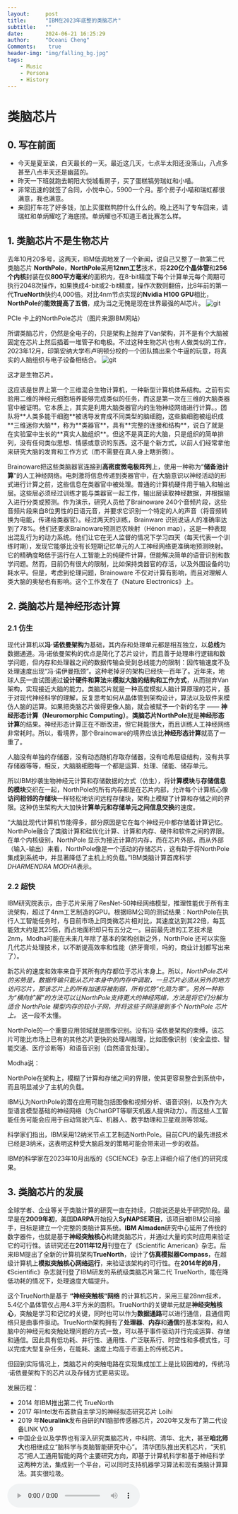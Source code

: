 ```yaml
---
layout:     post
title:      "IBM在2023年底整的类脑芯片"
subtitle:   ""
date:       2024-06-21 16:25:29
author:     "Oceani Cheng"
Comments:    true
header-img: "img/falling_bg.jpg"
tags:
    - Music
    - Persona
    - History
---
```



# 类脑芯片

## 0. 写在前面
- 今天是夏至诶，白天最长的一天。最近这几天，七点半太阳还没落山，八点多甚至八点半天还是幽蓝的。
- 昨天一下班就跑去朝阳大悦城看房子，买了蛋糕犒劳瑞虹和小喵。
- 非常迅速的就签了合同，小悦中心，5900一个月。那个房子小喵和瑞虹都很满意，我也满意。
- 来回打车花了好多钱，加上买蛋糕鸭脖什么什么的。晚上还叫了专车回来，请瑞虹和单炳耀吃了海底捞。单炳耀也不知道王者比赛怎么样。
  
## 1. 类脑芯片不是生物芯片
去年10月20多号，这两天，IBM低调地发了一个新闻，说自己又整了一款第二代类脑芯片 **NorthPole**，**NorthPole**采用**12nm工艺**技术，将**220亿个晶体管**和**256个内核**封装在仅**800平方毫米**的面积内，在8-bit精度下每个计算单元每个周期可执行2048次操作，如果换成4-bit或2-bit精度，操作次数则翻倍，比8年前的第一代**TrueNorth**快约4,000倍。对比4nm节点实现的**Nvidia H100 GPU**相比，**NorthPole**的**能效提高了五倍**，成为当之无愧是现在世界最强的AI芯片。
![git](/img/post_brainchip/northpole1.jpeg)
<p class="caption" > PCIe 卡上的NorthPole芯片（图片来源IBM网站）  </p>

所谓类脑芯片，仍然是全电子的，只是架构上抛弃了Van架构，并不是有个大脑被固定在芯片上然后插着一堆管子和电极。不过这种生物芯片也有人做类似的工作，2023年12月，印第安纳大学布卢明顿分校的一个团队搞出来个牛逼的玩意，将真实的人脑组织与电子设备相结合。
![git](/img/post_brainchip/brainware1.jpeg)
<p class="caption" > 这才是生物芯片。 </p>
这应该是世界上第一个三维混合生物计算机，一种新型计算机体系结构。之前有实验用二维的神经元细胞培养能够完成类似的任务，而这是第一次在三维的大脑类器官中被证明。它本质上，其实是利用大脑类器官内的生物神经网络进行计算。。团队将**人类多能干细胞**被诱导发育成不同类型的脑细胞，这些脑细胞被组织成**三维迷你大脑**，称为**类器官**，具有**完整的连接和结构**，说白了就是在实验室中生长的**真实人脑组织**。但这不是真正的大脑，只是组织的简单排列，没有任何类似思想、情感或意识的东西。这不是个新方式，以前人们经常拿他来研究大脑的发育和工作方式（而不需要在真人身上瞎折腾）。

Brainoware把这些类脑器官连接到**高密度微电极阵列**上，使用一种称为“**储备池计算**”的人工神经网络。电刺激将信息传递到类器官中，在大脑意识以神经活动的形式进行计算之前，这些信息在类器官中被处理。普通的计算机硬件用于输入和输出层。这些层必须经过训练才能与类器官一起工作，输出层读取神经数据，并根据输入进行分类或预测。作为演示，研究人员给了Brainoware 240个音频片段，这些音频片段来自8位男性的日语元音，并要求它识别一个特定的人的声音（将音频转换为电能，传递给类器官）。经过两天的训练，Brainware 识别说话人的准确率达到了78%。他们还要求Brainoware预测厄农映射（Hénon map），这是一种表现出混乱行为的动力系统。他们让它在无人监督的情况下学习四天（每天代表一个训练时期），发现它能够比没有长短期记忆单元的人工神经网络更准确地预测映射。它的精确度略低于运行在人工智能上的纯硬件计算，但能解决简单的语音识别和数学问题。然而，目前仍有很大的限制，比如保持类器官的存活，以及外围设备的功耗水平。但是，考虑到伦理问题，Brainoware 不仅对计算有影响，而且对理解人类大脑的奥秘也有影响。这个工作发在了《Nature Electronics》上。


## 2. 类脑芯片是神经形态计算

### 2.1 仿生
现代计算机以**冯·诺依曼架构**为基础，其内存和处理单元都是相互独立，以**总线**为数据通道。冯·诺依曼架构的优点是简化了芯片设计，而且善于处理串行逻辑和数学问题，但内存和处理器之间的数据传输会受到总线能力的限制：因传输速度不及处理速度出现“冯·诺伊曼瓶颈”。这种老掉牙的架构已经快一百年了。近年来，地球人民一直试图通过**设计硬件和算法**来**模拟大脑的结构和工作方式**，从而抛弃Van架构，实现接近大脑的能力。类脑芯片就是一种高度模拟人脑计算原理的芯片，基于对现代神经科学的理解，反复思考如何从晶体管到架构设计，算法以及软件来模仿人脑的运算。如果把类脑芯片做得更像人脑，就会被赋予一个新的名字 —— **神经形态计算（Neuromorphic Computing）**。**类脑芯片NorthPole**就是**神经形态计算**的结果。神经形态计算正在不断改进，但它耗能很大，而且训练人工神经网络非常耗时。所以，看境界，那个Brainoware的境界应该比**神经形态计算**就高了一重了。

人脑没有单独的存储器，没有动态随机存取存储器，没有哈希层级结构，没有共享存储器等等，相反，大脑脑细胞每一个都是运算、处理、储能、储存单元。

所以IBM抄袭生物神经元计算和存储数据的方式（仿生），将**计算模块**与**存储信息的模块**交织在一起，NorthPole的所有内存都是在芯片内部，允许每个计算核心像**访问相邻的存储块**一样轻松地访问远程存储块，架构上模糊了计算和存储之间的界限。这种仿生架构大大加快**计算单元和存储单元之间信息交换**的速度。

“大脑比现代计算机节能得多，部分原因是它在每个神经元中都存储着计算记忆。NorthPole融合了类脑计算和硅优化计算、计算和内存、硬件和软件之间的界限。在单个内核级别，NorthPole 显示为接近计算的内存，而在芯片外部，而从外部（输入-输出）来看，NorthPole像是一个活动的存储芯片，这有助于将NorthPole集成到系统中，并显著降低了主机上的负载。”IBM类脑计算首席科学*DHARMENDRA MODHA*表示。

### 2.2 超快

IBM研究院表示，由于芯片采用了ResNet-50神经网络模型，推理性能优于所有主流架构，超过了4nm工艺制造的GPU。根据IBM公司的测试结果：NorthPole在执行人工智能任务时，与目前市场上同类微芯片相对比，其速度达到其22倍，每瓦能效大约是其25倍，而占地面积却只有五分之一。目前最先进的工艺技术是2nm，Modha可能在未来几年除了基本的架构创新之外，NorthPole 还可以实施几代芯片处理技术，以不断提高效率和性能（挤牙膏呗，吗的，商业计划都写出来了）。

新芯片的速度和效率来自于其所有内存都位于芯片本身上。所以，*NorthPole芯片的劣势是，数据传输只能从芯片本身中的内存中调取，一旦芯片必须从另外的地方访问芯片，那该芯片上的所有加速将被削弱，所有优势“化简为零”。另外一种称为“横向扩展”的方法可以让NorthPole支持更大的神经网络，方法是将它们分解为适合 NorthPole 模型内存的较小子网，并将这些子网连接到多个 NorthPole 芯片上。* 这一段不太懂。

NorthPole的一个重要应用领域就是图像识别。没有冯·诺依曼架构的束缚，该芯片可能比市场上已有的其他芯片更快的处理AI推理，比如图像识别（安全监控、智能交通、医疗诊断等）和语音识别（自然语言处理）。



Modha说：

NorthPole在架构上，模糊了计算和存储之间的界限，使其更容易整合到系统中，而且明显减少了主机的负载。

IBM认为NorthPole的潜在应用可能包括图像和视频分析、语音识别，以及作为大型语言模型基础的神经网络（为ChatGPT等聊天机器人提供动力）。而这些人工智能任务可能会应用于自动驾驶汽车、机器人、数字助理和卫星观测等领域。

科学家们指出，IBM采用12纳米节点工艺制造NorthPole。目前CPU的最先进技术已经是3纳米，这表明这种受大脑启发的策略可能会带来进一步的收益。

IBM的科学家在2023年10月出版的《SCIENCE》杂志上详细介绍了他们的研究成果。

## 3. 类脑芯片的发展

全球学者、企业等关于类脑计算的研究一直在持续，只能说还是处于研究阶段。最早是在**2009年初**，美国**DARPA**开始投入**SyNAPSE项目**，该项目被IBM公司接手，目标是建立一个完整的类脑计算系统。**IBM Almaden**研究中心延用了传统的数字器件，也就是基于**神经突触核心**构建类脑芯片，并通过大量的实时应用来验证它的可行性。该研究还在**2011年12月**刊登在了《Scientific American》杂志。后来IBM提出了全新的计算机架构**TrueNorth**，设计了**仿真模拟器Compass**，在超级计算机上**模拟突触核心网络运行**，来验证该架构的可行性。在**2014年的8月**，《Scientific》杂志就刊登了IBM研发的系统级类脑芯片第二代 TrueNorth，能在降低功耗的情况下，处理速度大幅提升。

这个TrueNorth是基于 **“神经突触核“网络** 的计算机芯片，采用三星28nm技术，5.4亿个晶体管仅占用4.3平方米的面积。TrueNorth的关键单元就是**神经突触核心**，突触是学习和记忆的关键，同时也可以作为**数据通路**可以进行通信，且通信网络只是由事件驱动。TrueNorth架构拥有了**处理器**、**内存**和**通信**的基本架构，和人脑中的神经元和突触处理问题的方式一致，可以基于事件驱动并行完成运算、存储和通信。因此具有低功耗、并行性、通用性、广泛联系行、时空性和多模式性，可以完成大型复杂任务，在能耗、速度上均高于市面上的传统芯片。

但回到实际情况上，类脑芯片的突触电路在实现集成加工上是比较困难的，传统冯·诺依曼架构下的芯片以及存储方式更易实现。


发展历程：
- 2014 年IBM推出第二代 TrueNorth
- 2017 年Intel发布首款自主学习的神经拟态研究芯片 Loihi 
- 2019 年**Neuralink**发布自研的N1脑部传感器芯片，2020年又发布了第二代设备LINK V0.9
- 中国企业以及学界也有深入研究类脑芯片，中科院、清华、北大，甚至**咱北师大**也相继成立“脑科学与类脑智能研究中心”。 清华团队推出天机芯片，“天机芯”把人工通用智能的两个主要研究方向，即基于计算机科学和基于神经科学这两种方法，集成到一个平台，可以同时支持机器学习算法和现有类脑计算算法。其实很垃圾。

<audio controls>
  <source src="/assets/music/Yunzi_Beginning of Autumn.mp3" type="audio/mp3">
</audio>